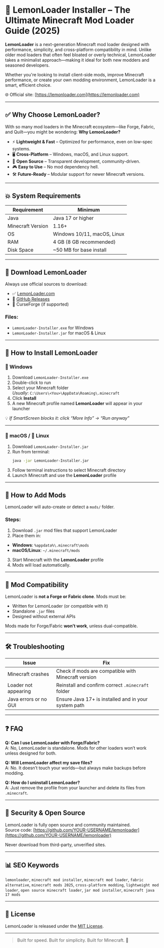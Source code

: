 # 🍋 LemonLoader Installer – The Ultimate Minecraft Mod Loader Guide (2025)

**LemonLoader** is a next-generation Minecraft mod loader designed with performance, simplicity, and cross-platform compatibility in mind. Unlike older mod loaders that often feel bloated or overly technical, LemonLoader takes a minimalist approach—making it ideal for both new modders and seasoned developers.

Whether you're looking to install client-side mods, improve Minecraft performance, or create your own modding environment, LemonLoader is a smart, efficient choice.

🌐 Official site: [https://lemonloader.com](https://lemonloader.com)

---

## ✅ Why Choose LemonLoader?

With so many mod loaders in the Minecraft ecosystem—like Forge, Fabric, and Quilt—you might be wondering: **Why LemonLoader?**

- ⚡ **Lightweight & Fast** – Optimized for performance, even on low-spec systems.
- 🖥️ **Cross-Platform** – Windows, macOS, and Linux support.
- 🧩 **Open Source** – Transparent development, community-driven.
- 🎮 **Easy to Use** – No mod dependency hell.
- 🛠️ **Future-Ready** – Modular support for newer Minecraft versions.

---

## 💥 System Requirements

| Requirement       | Minimum                            |
|-------------------|-------------------------------------|
| Java              | Java 17 or higher                   |
| Minecraft Version | 1.16+                               |
| OS                | Windows 10/11, macOS, Linux         |
| RAM               | 4 GB (8 GB recommended)             |
| Disk Space        | ~50 MB for base install             |

---

## 📅 Download LemonLoader

Always use official sources to download:

- ✅ [LemonLoader.com](https://lemonloader.com)
- 👥 [GitHub Releases](https://github.com/YOUR-USERNAME/lemonloader/releases)
- 🧹 CurseForge (if supported)

### Files:
- `LemonLoader-Installer.exe` for Windows
- `LemonLoader-Installer.jar` for macOS & Linux

---

## 🧪 How to Install LemonLoader

### 🫠 Windows

1. Download `LemonLoader-Installer.exe`
2. Double-click to run
3. Select your Minecraft folder  
   _Usually_: `C:\Users\<You>\AppData\Roaming\.minecraft`
4. Click **Install**
5. A new Minecraft profile named **LemonLoader** will appear in your launcher

💡 *If SmartScreen blocks it: click “More Info” → “Run anyway”*

---

### 🍎 macOS / 🐧 Linux

1. Download `LemonLoader-Installer.jar`
2. Run from terminal:
   ```bash
   java -jar LemonLoader-Installer.jar
   ```
3. Follow terminal instructions to select Minecraft directory
4. Launch Minecraft and use the **LemonLoader** profile

---

## 🧱 How to Add Mods

LemonLoader will auto-create or detect a `mods/` folder.

### Steps:

1. Download `.jar` mod files that support LemonLoader
2. Place them in:

- **Windows**: `%appdata%\.minecraft\mods`
- **macOS/Linux**: `~/.minecraft/mods`

3. Start Minecraft with the **LemonLoader** profile
4. Mods will load automatically.

---

## 🔌 Mod Compatibility

LemonLoader is **not a Forge or Fabric clone**. Mods must be:

- Written for LemonLoader (or compatible with it)
- Standalone `.jar` files
- Designed without external APIs

Mods made for Forge/Fabric **won’t work**, unless dual-compatible.

---

## 🛠️ Troubleshooting

| Issue                        | Fix                                                                 |
|-----------------------------|----------------------------------------------------------------------|
| Minecraft crashes            | Check if mods are compatible with Minecraft version                 |
| Loader not appearing         | Reinstall and confirm correct `.minecraft` folder                   |
| Java errors or no GUI        | Ensure Java 17+ is installed and in your system path                |

---

## ❓ FAQ

**Q: Can I use LemonLoader with Forge/Fabric?**  
A: No, LemonLoader is standalone. Mods for other loaders won’t work unless designed for both.

**Q: Will LemonLoader affect my save files?**  
A: No. It doesn’t touch your worlds—but always make backups before modding.

**Q: How do I uninstall LemonLoader?**  
A: Just remove the profile from your launcher and delete its files from `.minecraft`.

---

## 🔐 Security & Open Source

LemonLoader is fully open source and community maintained.  
Source code: [https://github.com/YOUR-USERNAME/lemonloader](https://github.com/YOUR-USERNAME/lemonloader)

Never download from third-party, unverified sites.

---

## 📊 SEO Keywords

`lemonloader`, `minecraft mod installer`, `minecraft mod loader`, `fabric alternative`, `minecraft mods 2025`, `cross-platform modding`, `lightweight mod loader`, `open source minecraft loader`, `jar mod installer`, `minecraft java 17 mods`

---

## 📜 License

LemonLoader is released under the [MIT License](LICENSE).

---

> Built for speed. Built for simplicity. Built for Minecraft. 🍋
